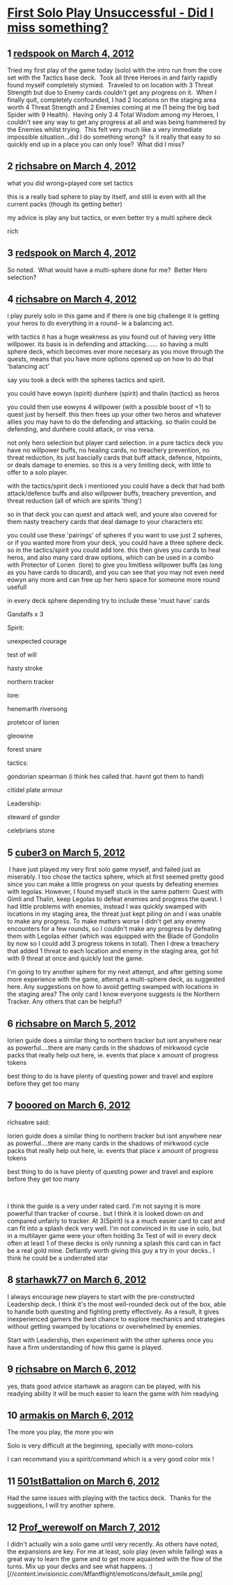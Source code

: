 # [First Solo Play Unsuccessful - Did I miss something?](https://community.fantasyflightgames.com/topic/61406-first-solo-play-unsuccessful-did-i-miss-something/)

## 1 [redspook on March 4, 2012](https://community.fantasyflightgames.com/topic/61406-first-solo-play-unsuccessful-did-i-miss-something/?do=findComment&comment=602010)

Tried my first play of the game today (solo) with the intro run from the core set with the Tactics base deck.  Took all three Heroes in and fairly rapidly found myself completely stymied.  Traveled to on location with 3 Threat Strength but due to Enemy cards couldn't get any progress on it.  When I finally quit, completely confounded, I had 2 locations on the staging area worth 4 Threat Strength and 2 Enemies coming at me (1 being the big bad Spider with 9 Health).  Having only 3 4 Total Wisdom among my Heroes, I couldn't see any way to get any progress at all and was being hammered by the Enemies whilst trying.  This felt very much like a very immediate impossible situation...did I do something wrong?  Is it really that easy to so quickly end up in a place you can only lose?  What did I miss?

## 2 [richsabre on March 4, 2012](https://community.fantasyflightgames.com/topic/61406-first-solo-play-unsuccessful-did-i-miss-something/?do=findComment&comment=602018)

what you did wrong=played core set tactics

this is a really bad sphere to play by itself, and still is even with all the current packs (though its getting better)

my advice is play any but tactics, or even better try a multi sphere deck

rich

## 3 [redspook on March 4, 2012](https://community.fantasyflightgames.com/topic/61406-first-solo-play-unsuccessful-did-i-miss-something/?do=findComment&comment=602033)

So noted.  What would have a multi-sphere done for me?  Better Hero selection?

## 4 [richsabre on March 4, 2012](https://community.fantasyflightgames.com/topic/61406-first-solo-play-unsuccessful-did-i-miss-something/?do=findComment&comment=602045)

i play purely solo in this game and if there is one big challenge it is getting your heros to do everything in a round- ie a balancing act.

with tactics it has a huge weakness as you found out of having very little willpower. its basis is in defending and attacking....... so having a multi sphere deck, which becomes ever more necesary as you move through the quests, means that you have more options opened up on how to do that 'balancing act'

say you took a deck with the spheres tactics and spirit.

you could have eowyn (spirit) dunhere (spirit) and thalin (tactics) as heros

you could then use eowyns 4 willpower (with a possible boost of +1) to quest just by herself. this then frees up your other two heros and whatever allies you may have to do the defending and attacking. so thalin could be defending, and dunhere could attack, or visa versa.

not only hero selection but player card selection. in a pure tactics deck you have no willpower buffs, no healing cards, no treachery prevention, no threat reduction, its just bascially cards that buff attack, defence, hitpoints, or deals damage to enemies. so this is a very limiting deck, with little to offer to a solo player.

with the tactics/spirit deck i mentioned you could have a deck that had both attack/defence buffs and also willpower buffs, treachery prevention, and threat reduction (all of which are spirits 'thing')

so in that deck you can quest and attack well, and youre also covered for them nasty treachery cards that deal damage to your characters etc

you could use these 'pairings' of spheres if you want to use just 2 spheres, or if you wanted more from your deck, you could have a three sphere deck. so in the tactics/spirit you could add lore. this then gives you cards to heal heros, and also many card draw options, which can be used in a combo with Protector of Lorien  (lore) to give you limitless willpower buffs (as long as you have cards to discard), and you can see that you may not even need eowyn any more and can free up her hero space for someone more round usefull

in every deck sphere depending try to include these 'must have' cards

Gandalfs x 3

Spirit:

unexpected courage

test of will

hasty stroke

northern tracker

lore:

henemarth riversong

protetcor of lorien

gleowine

forest snare

tactics:

gondorian spearman (i think hes called that. havnt got them to hand)

citidel plate armour

Leadership:

steward of gondor

celebrians stone

## 5 [cuber3 on March 5, 2012](https://community.fantasyflightgames.com/topic/61406-first-solo-play-unsuccessful-did-i-miss-something/?do=findComment&comment=602211)

 I have just played my very first solo game myself, and failed just as miserably.
I too chose the tactics sphere, which at first seemed pretty good since you can make a little progress on your quests by defeating enemies with legolas.
However, I found myself stuck in the same pattern: Quest with Gimli and Thalin, keep Legolas to defeat enemies and progress the quest.
I had little problems with enemies, instead I was quickly swamped with locations in my staging area, the threat just kept piling on and I was unable to make any progress. To make matters worse I didn't get any enemy encounters for a few rounds, so I couldn't make any progress by defeating them with Legolas either (which was equipped with the Blade of Gondolin by now so I could add 3 progress tokens in total). Then I drew a treachery that added 1 threat to each location and enemy in the staging area, got hit with 9 threat at once and quickly lost the game.

I'm going to try another sphere for my next attempt, and after getting some more experience with the game, attempt a multi-sphere deck, as suggested here.
Any suggestions on how to avoid getting swamped with locations in the staging area? The only card I know everyone suggests is the Northern Tracker. Any others that can be helpful?

## 6 [richsabre on March 5, 2012](https://community.fantasyflightgames.com/topic/61406-first-solo-play-unsuccessful-did-i-miss-something/?do=findComment&comment=602227)

lorien guide does a similar thing to northern tracker but isnt anywhere near as powerful....there are many cards in the shadows of mirkwood cycle packs that really help out here, ie. events that place x amount of progress tokens

best thing to do is have plenty of questing power and travel and explore before they get too many

## 7 [booored on March 6, 2012](https://community.fantasyflightgames.com/topic/61406-first-solo-play-unsuccessful-did-i-miss-something/?do=findComment&comment=602626)

richsabre said:

lorien guide does a similar thing to northern tracker but isnt anywhere near as powerful....there are many cards in the shadows of mirkwood cycle packs that really help out here, ie. events that place x amount of progress tokens

best thing to do is have plenty of questing power and travel and explore before they get too many



 

I think the guide is a very under rated card. I'm not saying it is more powerful than tracker of course.. but I think it is looked down on and compared unfairly to tracker. At 3(Spirit) is a a much easier card to cast and can fit into a splash deck very well. I'm not convinced in its use in solo, but in a multilayer game were your often holding 3x Test of will in every deck often at least 1 of these decks is only running a splash this card can in fact be a real gold mine. Defiantly worth giving this guy a try in your decks.. I think he could be a underrated star

## 8 [starhawk77 on March 6, 2012](https://community.fantasyflightgames.com/topic/61406-first-solo-play-unsuccessful-did-i-miss-something/?do=findComment&comment=602679)

I always encourage new players to start with the pre-constructed Leadership deck. I think it's the most well-rounded deck out of the box, able to handle both questing and fighting pretty effectively. As a result, it gives inexperienced gamers the best chance to explore mechanics and strategies without getting swamped by locations or overwhelmed by enemies.

Start with Leadership, then experiment with the other spheres once you have a firm understanding of how this game is played.

## 9 [richsabre on March 6, 2012](https://community.fantasyflightgames.com/topic/61406-first-solo-play-unsuccessful-did-i-miss-something/?do=findComment&comment=602728)

yes, thats good advice starhawk as aragorn can be played, with his readying ability it will be much easier to learn the game with him readying

## 10 [armakis on March 6, 2012](https://community.fantasyflightgames.com/topic/61406-first-solo-play-unsuccessful-did-i-miss-something/?do=findComment&comment=602776)

The more you play, the more you win

Solo is very difficult at the beginning, specially with mono-colors

I can recommand you a spirit/command which is a very good color mix !

## 11 [501stBattalion on March 6, 2012](https://community.fantasyflightgames.com/topic/61406-first-solo-play-unsuccessful-did-i-miss-something/?do=findComment&comment=602795)

Had the same issues with playing with the tactics deck.  Thanks for the suggestions, I will try another sphere.

## 12 [Prof_werewolf on March 7, 2012](https://community.fantasyflightgames.com/topic/61406-first-solo-play-unsuccessful-did-i-miss-something/?do=findComment&comment=603138)

I didn't actually win a solo game until very recently. As others have noted, the expansions are key. For me at least, solo play (even while failing) was a great way to learn the game and to get more aquainted with the flow of the turns. Mix up your decks and see what happens. :) [//content.invisioncic.com/Mfantflight/emoticons/default_smile.png]

